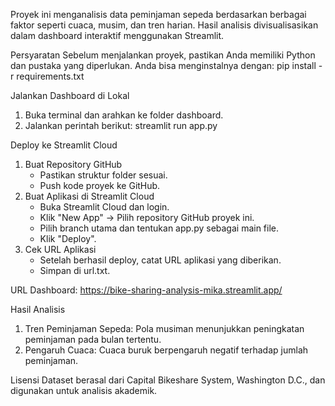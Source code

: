 Proyek ini menganalisis data peminjaman sepeda berdasarkan berbagai faktor seperti cuaca, musim, dan tren harian. Hasil analisis divisualisasikan dalam dashboard interaktif menggunakan Streamlit.

Persyaratan
Sebelum menjalankan proyek, pastikan Anda memiliki Python dan pustaka yang diperlukan. Anda bisa menginstalnya dengan:
pip install -r requirements.txt

Jalankan Dashboard di Lokal
1. Buka terminal dan arahkan ke folder dashboard.
2. Jalankan perintah berikut:
   streamlit run app.py

Deploy ke Streamlit Cloud
1. Buat Repository GitHub
   - Pastikan struktur folder sesuai.
   - Push kode proyek ke GitHub.
2. Buat Aplikasi di Streamlit Cloud
   - Buka Streamlit Cloud dan login.
   - Klik "New App" → Pilih repository GitHub proyek ini.
   - Pilih branch utama dan tentukan app.py sebagai main file.
   - Klik "Deploy".
3. Cek URL Aplikasi
   - Setelah berhasil deploy, catat URL aplikasi yang diberikan.
   - Simpan di url.txt.
   
URL Dashboard:
https://bike-sharing-analysis-mika.streamlit.app/

Hasil Analisis
1. Tren Peminjaman Sepeda: Pola musiman menunjukkan peningkatan peminjaman pada bulan tertentu.
2. Pengaruh Cuaca: Cuaca buruk berpengaruh negatif terhadap jumlah peminjaman.

Lisensi
Dataset berasal dari Capital Bikeshare System, Washington D.C., dan digunakan untuk analisis akademik.
